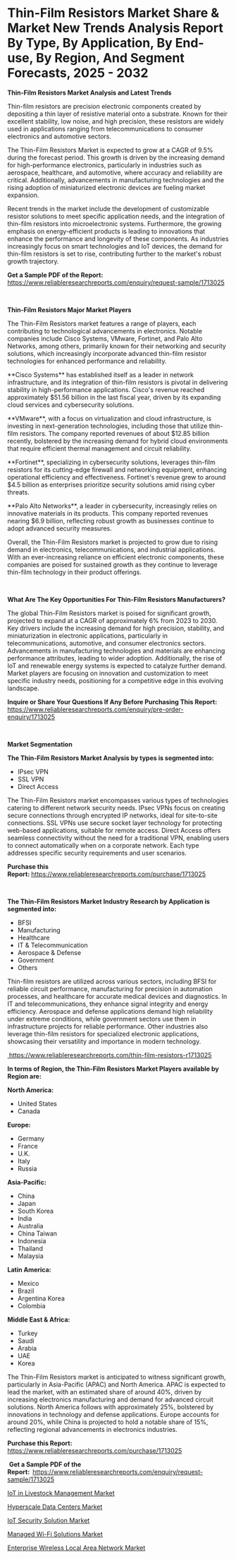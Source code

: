 <p><h1>Thin-Film Resistors Market Share & Market New Trends Analysis Report By Type, By Application, By End-use, By Region, And Segment Forecasts, 2025 - 2032</h1></p><p><strong>Thin-Film Resistors Market Analysis and Latest Trends</strong></p>
<p><p>Thin-film resistors are precision electronic components created by depositing a thin layer of resistive material onto a substrate. Known for their excellent stability, low noise, and high precision, these resistors are widely used in applications ranging from telecommunications to consumer electronics and automotive sectors.</p><p>The Thin-Film Resistors Market is expected to grow at a CAGR of 9.5% during the forecast period. This growth is driven by the increasing demand for high-performance electronics, particularly in industries such as aerospace, healthcare, and automotive, where accuracy and reliability are critical. Additionally, advancements in manufacturing technologies and the rising adoption of miniaturized electronic devices are fueling market expansion.</p><p>Recent trends in the market include the development of customizable resistor solutions to meet specific application needs, and the integration of thin-film resistors into microelectronic systems. Furthermore, the growing emphasis on energy-efficient products is leading to innovations that enhance the performance and longevity of these components. As industries increasingly focus on smart technologies and IoT devices, the demand for thin-film resistors is set to rise, contributing further to the market's robust growth trajectory.</p></p>
<p><strong>Get a Sample PDF of the Report:&nbsp;</strong> <a href="https://www.reliableresearchreports.com/enquiry/request-sample/1713025?utm_campaign=10&utm_medium=2&utm_source=Github&utm_content=ia&utm_term=11012025&utm_id=thin-film-resistors">https://www.reliableresearchreports.com/enquiry/request-sample/1713025</a></p>
<p>&nbsp;</p>
<p><strong>Thin-Film Resistors Major Market Players</strong></p>
<p><p>The Thin-Film Resistors market features a range of players, each contributing to technological advancements in electronics. Notable companies include Cisco Systems, VMware, Fortinet, and Palo Alto Networks, among others, primarily known for their networking and security solutions, which increasingly incorporate advanced thin-film resistor technologies for enhanced performance and reliability.</p><p>**Cisco Systems** has established itself as a leader in network infrastructure, and its integration of thin-film resistors is pivotal in delivering stability in high-performance applications. Cisco's revenue reached approximately $51.56 billion in the last fiscal year, driven by its expanding cloud services and cybersecurity solutions.</p><p>**VMware**, with a focus on virtualization and cloud infrastructure, is investing in next-generation technologies, including those that utilize thin-film resistors. The company reported revenues of about $12.85 billion recently, bolstered by the increasing demand for hybrid cloud environments that require efficient thermal management and circuit reliability.</p><p>**Fortinet**, specializing in cybersecurity solutions, leverages thin-film resistors for its cutting-edge firewall and networking equipment, enhancing operational efficiency and effectiveness. Fortinet's revenue grew to around $4.5 billion as enterprises prioritize security solutions amid rising cyber threats.</p><p>**Palo Alto Networks**, a leader in cybersecurity, increasingly relies on innovative materials in its products. This company reported revenues nearing $6.9 billion, reflecting robust growth as businesses continue to adopt advanced security measures.</p><p>Overall, the Thin-Film Resistors market is projected to grow due to rising demand in electronics, telecommunications, and industrial applications. With an ever-increasing reliance on efficient electronic components, these companies are poised for sustained growth as they continue to leverage thin-film technology in their product offerings.</p></p>
<p>&nbsp;</p>
<p><strong>What Are The Key Opportunities For Thin-Film Resistors Manufacturers?</strong></p>
<p><p>The global Thin-Film Resistors market is poised for significant growth, projected to expand at a CAGR of approximately 6% from 2023 to 2030. Key drivers include the increasing demand for high precision, stability, and miniaturization in electronic applications, particularly in telecommunications, automotive, and consumer electronics sectors. Advancements in manufacturing technologies and materials are enhancing performance attributes, leading to wider adoption. Additionally, the rise of IoT and renewable energy systems is expected to catalyze further demand. Market players are focusing on innovation and customization to meet specific industry needs, positioning for a competitive edge in this evolving landscape.</p></p>
<p><strong>Inquire or Share Your Questions If Any Before Purchasing This Report:</strong> <a href="https://www.reliableresearchreports.com/enquiry/pre-order-enquiry/1713025?utm_campaign=10&utm_medium=2&utm_source=Github&utm_content=ia&utm_term=11012025&utm_id=thin-film-resistors">https://www.reliableresearchreports.com/enquiry/pre-order-enquiry/1713025</a></p>
<p>&nbsp;</p>
<p><strong>Market Segmentation</strong></p>
<p><strong>The Thin-Film Resistors Market Analysis by types is segmented into:</strong></p>
<p><ul><li>IPsec VPN</li><li>SSL VPN</li><li>Direct Access</li></ul></p>
<p><p>The Thin-Film Resistors market encompasses various types of technologies catering to different network security needs. IPsec VPNs focus on creating secure connections through encrypted IP networks, ideal for site-to-site connections. SSL VPNs use secure socket layer technology for protecting web-based applications, suitable for remote access. Direct Access offers seamless connectivity without the need for a traditional VPN, enabling users to connect automatically when on a corporate network. Each type addresses specific security requirements and user scenarios.</p></p>
<p><strong>Purchase this Report:&nbsp;</strong><a href="https://www.reliableresearchreports.com/purchase/1713025?utm_campaign=10&utm_medium=2&utm_source=Github&utm_content=ia&utm_term=11012025&utm_id=thin-film-resistors">https://www.reliableresearchreports.com/purchase/1713025</a></p>
<p>&nbsp;</p>
<p><strong>The Thin-Film Resistors Market Industry Research by Application is segmented into:</strong></p>
<p><ul><li>BFSI</li><li>Manufacturing</li><li>Healthcare</li><li>IT & Telecommunication</li><li>Aerospace & Defense</li><li>Government</li><li>Others</li></ul></p>
<p><p>Thin-film resistors are utilized across various sectors, including BFSI for reliable circuit performance, manufacturing for precision in automation processes, and healthcare for accurate medical devices and diagnostics. In IT and telecommunications, they enhance signal integrity and energy efficiency. Aerospace and defense applications demand high reliability under extreme conditions, while government sectors use them in infrastructure projects for reliable performance. Other industries also leverage thin-film resistors for specialized electronic applications, showcasing their versatility and importance in modern technology.</p></p>
<p><a href="https://www.reliableresearchreports.com/thin-film-resistors-r1713025?utm_campaign=10&utm_medium=2&utm_source=Github&utm_content=ia&utm_term=11012025&utm_id=thin-film-resistors">&nbsp;https://www.reliableresearchreports.com/thin-film-resistors-r1713025</a></p>
<p><strong>In terms of Region, the Thin-Film Resistors Market Players available by Region are:</strong></p>
<p>
    <p> <strong> North America: </strong>
        <ul>
            <li>United States</li>
            <li>Canada</li>
        </ul>
        </p> 
    <p> <strong> Europe: </strong>
        <ul>
            <li>Germany</li>
            <li>France</li>
            <li>U.K.</li>
            <li>Italy</li>
            <li>Russia</li>
        </ul>
        </p> 
    <p> <strong> Asia-Pacific: </strong>
        <ul>
            <li>China</li>
            <li>Japan</li>
            <li>South Korea</li>
            <li>India</li>
            <li>Australia</li>
            <li>China Taiwan</li>
            <li>Indonesia</li>
            <li>Thailand</li>
            <li>Malaysia</li>
        </ul>
        </p> 
    <p> <strong> Latin America: </strong>
        <ul>
            <li>Mexico</li>
            <li>Brazil</li>
            <li>Argentina Korea</li>
            <li>Colombia</li>
        </ul>
        </p> 
    <p> <strong> Middle East & Africa: </strong>
        <ul>
            <li>Turkey</li>
            <li>Saudi</li>
            <li>Arabia</li>
            <li>UAE</li>
            <li>Korea</li>
        </ul>
    </p>
    </p>
<p><p>The Thin-Film Resistors market is anticipated to witness significant growth, particularly in Asia-Pacific (APAC) and North America. APAC is expected to lead the market, with an estimated share of around 40%, driven by increasing electronics manufacturing and demand for advanced circuit solutions. North America follows with approximately 25%, bolstered by innovations in technology and defense applications. Europe accounts for around 20%, while China is projected to hold a notable share of 15%, reflecting regional advancements in electronics industries.</p></p>
<p><strong>Purchase this Report: </strong><a href="https://www.reliableresearchreports.com/purchase/1713025?utm_campaign=10&utm_medium=2&utm_source=Github&utm_content=ia&utm_term=11012025&utm_id=thin-film-resistors">https://www.reliableresearchreports.com/purchase/1713025</a></p>
<p>&nbsp;<strong>Get a Sample PDF of the Report:&nbsp;&nbsp;</strong><a href="https://www.reliableresearchreports.com/enquiry/request-sample/1713025?utm_campaign=10&utm_medium=2&utm_source=Github&utm_content=ia&utm_term=11012025&utm_id=thin-film-resistors">https://www.reliableresearchreports.com/enquiry/request-sample/1713025</a></p>
<p><strong></strong></p>
<p><p><a href="https://github.com/millionkaryn68/Market-Research-Report-List-1/blob/main/iot-in-livestock-management-market.md?utm_campaign=10&utm_medium=2&utm_source=Github&utm_content=ia&utm_term=11012025&utm_id=thin-film-resistors">IoT in Livestock Management Market</a></p><p><a href="https://github.com/ygfu6u/Market-Research-Report-List-1/blob/main/hyperscale-data-centers-market.md?utm_campaign=10&utm_medium=2&utm_source=Github&utm_content=ia&utm_term=11012025&utm_id=thin-film-resistors">Hyperscale Data Centers Market</a></p><p><a href="https://github.com/leopardmicheal7019/Market-Research-Report-List-1/blob/main/iot-security-solution-market.md?utm_campaign=10&utm_medium=2&utm_source=Github&utm_content=ia&utm_term=11012025&utm_id=thin-film-resistors">IoT Security Solution Market</a></p><p><a href="https://github.com/JubayerMia832/Market-Research-Report-List-1/blob/main/managed-wi-fi-solutions-market.md?utm_campaign=10&utm_medium=2&utm_source=Github&utm_content=ia&utm_term=11012025&utm_id=thin-film-resistors">Managed Wi-Fi Solutions Market</a></p><p><a href="https://github.com/domoniqueluoma76/Market-Research-Report-List-1/blob/main/enterprise-wireless-local-area-network-market.md?utm_campaign=10&utm_medium=2&utm_source=Github&utm_content=ia&utm_term=11012025&utm_id=thin-film-resistors">Enterprise Wireless Local Area Network Market</a></p></p>